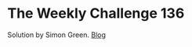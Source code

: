 # The Weekly Challenge 136

Solution by Simon Green. [Blog](https://dev.to/simongreennet/weekly-challenge-136-12m7)
